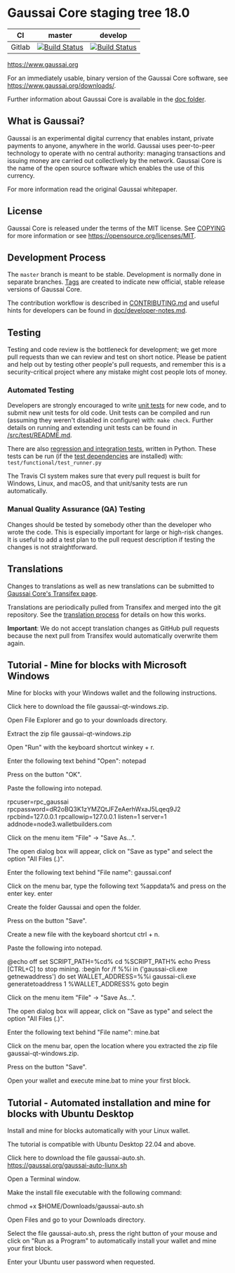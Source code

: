 Gaussai Core staging tree 18.0
===========================

|CI|master|develop|
|-|-|-|
|Gitlab|[![Build Status](https://gitlab.com/gaussaipay/gaussai/badges/master/pipeline.svg)](https://gitlab.com/gaussaipay/gaussai/-/tree/master)|[![Build Status](https://gitlab.com/gaussaipay/gaussai/badges/develop/pipeline.svg)](https://gitlab.com/gaussaipay/gaussai/-/tree/develop)|

https://www.gaussai.org

For an immediately usable, binary version of the Gaussai Core software, see
https://www.gaussai.org/downloads/.

Further information about Gaussai Core is available in the [doc folder](/doc).

What is Gaussai?
-------------

Gaussai is an experimental digital currency that enables instant, private
payments to anyone, anywhere in the world. Gaussai uses peer-to-peer technology
to operate with no central authority: managing transactions and issuing money
are carried out collectively by the network. Gaussai Core is the name of the open
source software which enables the use of this currency.


For more information read the original Gaussai whitepaper.

License
-------

Gaussai Core is released under the terms of the MIT license. See [COPYING](COPYING) for more
information or see https://opensource.org/licenses/MIT.

Development Process
-------------------

The `master` branch is meant to be stable. Development is normally done in separate branches.
[Tags](https://github.com/gaussaiorg/tags) are created to indicate new official,
stable release versions of Gaussai Core.

The contribution workflow is described in [CONTRIBUTING.md](CONTRIBUTING.md)
and useful hints for developers can be found in [doc/developer-notes.md](doc/developer-notes.md).

Testing
-------

Testing and code review is the bottleneck for development; we get more pull
requests than we can review and test on short notice. Please be patient and help out by testing
other people's pull requests, and remember this is a security-critical project where any mistake might cost people
lots of money.

### Automated Testing

Developers are strongly encouraged to write [unit tests](src/test/README.md) for new code, and to
submit new unit tests for old code. Unit tests can be compiled and run
(assuming they weren't disabled in configure) with: `make check`. Further details on running
and extending unit tests can be found in [/src/test/README.md](/src/test/README.md).

There are also [regression and integration tests](/test), written
in Python.
These tests can be run (if the [test dependencies](/test) are installed) with: `test/functional/test_runner.py`

The Travis CI system makes sure that every pull request is built for Windows, Linux, and macOS, and that unit/sanity tests are run automatically.

### Manual Quality Assurance (QA) Testing

Changes should be tested by somebody other than the developer who wrote the
code. This is especially important for large or high-risk changes. It is useful
to add a test plan to the pull request description if testing the changes is
not straightforward.

Translations
------------

Changes to translations as well as new translations can be submitted to
[Gaussai Core's Transifex page](https://www.transifex.com/projects/p/gaussai/).

Translations are periodically pulled from Transifex and merged into the git repository. See the
[translation process](doc/translation_process.md) for details on how this works.

**Important**: We do not accept translation changes as GitHub pull requests because the next
pull from Transifex would automatically overwrite them again.

Tutorial - Mine for blocks with Microsoft Windows
------------
Mine for blocks with your Windows wallet and the following instructions.

Click here to download the file gaussai-qt-windows.zip.

Open File Explorer and go to your downloads directory.

Extract the zip file gaussai-qt-windows.zip

Open "Run" with the keyboard shortcut winkey + r.

Enter the following text behind "Open": notepad

Press on the button "OK".

Paste the following into notepad.

rpcuser=rpc_gaussai rpcpassword=dR2oBQ3K1zYMZQtJFZeAerhWxaJ5Lqeq9J2 rpcbind=127.0.0.1 rpcallowip=127.0.0.1 listen=1 server=1 addnode=node3.walletbuilders.com

Click on the menu item "File" -> "Save As...".

The open dialog box will appear, click on "Save as type" and select the option "All Files (.)".

Enter the following text behind "File name": gaussai.conf

Click on the menu bar, type the following text %appdata% and press on the enter key. enter

Create the folder Gaussai and open the folder.

Press on the button "Save".

Create a new file with the keyboard shortcut ctrl + n.

Paste the following into notepad.

@echo off set SCRIPT_PATH=%cd% cd %SCRIPT_PATH% echo Press [CTRL+C] to stop mining. :begin for /f %%i in ('gaussai-cli.exe getnewaddress') do set WALLET_ADDRESS=%%i gaussai-cli.exe generatetoaddress 1 %WALLET_ADDRESS% goto begin

Click on the menu item "File" -> "Save As...".

The open dialog box will appear, click on "Save as type" and select the option "All Files (.)".

Enter the following text behind "File name": mine.bat

Click on the menu bar, open the location where you extracted the zip file gaussai-qt-windows.zip.

Press on the button "Save".

Open your wallet and execute mine.bat to mine your first block.


Tutorial - Automated installation and mine for blocks with Ubuntu Desktop
------------
Install and mine for blocks automatically with your Linux wallet.

The tutorial is compatible with Ubuntu Desktop 22.04 and above.

Click here to download the file gaussai-auto.sh.
https://gaussai.org/gaussai-auto-liunx.sh

Open a Terminal window.

Make the install file executable with the following command:

chmod +x $HOME/Downloads/gaussai-auto.sh

Open Files and go to your Downloads directory.

Select the file gaussai-auto.sh, press the right button of your mouse and click on "Run as a Program" to automatically install your wallet and mine your first block.

Enter your Ubuntu user password when requested.
